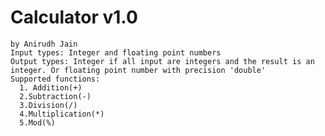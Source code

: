 # Calculator v1.0
    by Anirudh Jain
    Input types: Integer and floating point numbers
    Output types: Integer if all input are integers and the result is an integer. Or floating point number with precision 'double'
    Supported functions:
      1. Addition(+)
      2.Subtraction(-)
      3.Division(/)
      4.Multiplication(*)
      5.Mod(%)
